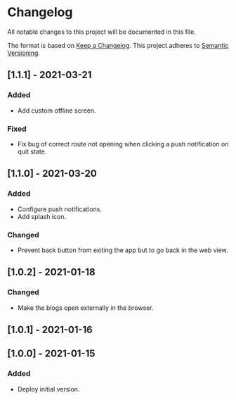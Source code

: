 # Changelog

All notable changes to this project will be documented in this file.

The format is based on [Keep a Changelog](https://keepachangelog.com/en/1.0.0/).
This project adheres to [Semantic Versioning](https://semver.org/spec/v2.0.0.html).

## [1.1.1] - 2021-03-21

### Added

- Add custom offline screen.

### Fixed

- Fix bug of correct route not opening when clicking a push notification on quit state.

## [1.1.0] - 2021-03-20

### Added

- Configure push notifications.
- Add splash icon.

### Changed

- Prevent back button from exiting the app but to go back in the web view.

## [1.0.2] - 2021-01-18

### Changed

- Make the blogs open externally in the browser.

## [1.0.1] - 2021-01-16

## [1.0.0] - 2021-01-15

### Added

- Deploy initial version.
